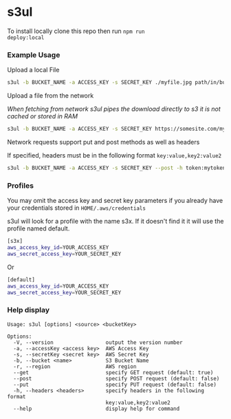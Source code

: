 # s3ul

To install locally clone this repo then run <code>npm run deploy:local</code>

### Example Usage

Upload a local File
```bash
s3ul -b BUCKET_NAME -a ACCESS_KEY -s SECRET_KEY ./myfile.jpg path/in/bucket/myfile.jpg
```

Upload a file from the network

*When fetching from network s3ul pipes the download directly to s3 it is not cached or stored in RAM*
```bash
s3ul -b BUCKET_NAME -a ACCESS_KEY -s SECRET_KEY https://somesite.com/myfile.jpg path/in/bucket/myfile.jpg
```

Network requests support put and post methods as well as headers

If specified, headers must be in the following format
`key:value,key2:value2`
```bash
s3ul -b BUCKET_NAME -a ACCESS_KEY -s SECRET_KEY --post -h token:mytoken https://somesite.com/myfile.jpg path/in/bucket/myfile.jpg
```

### Profiles
You may omit the access key and secret key parameters if you already have your credentials stored in `HOME/.aws/credentials`

s3ul will look for a profile with the name s3x. If it doesn't find it it will use the profile named default.

```bash
[s3x]
aws_access_key_id=YOUR_ACCESS_KEY
aws_secret_access_key=YOUR_SECRET_KEY
```

Or

```bash
[default]
aws_access_key_id=YOUR_ACCESS_KEY
aws_secret_access_key=YOUR_SECRET_KEY
```

### Help display
```
Usage: s3ul [options] <source> <bucketKey>

Options:
  -V, --version                 output the version number
  -a, --accessKey <access key>  AWS Access Key
  -s, --secretKey <secret key>  AWS Secret Key
  -b, --bucket <name>           S3 Bucket Name
  -r, --region                  AWS region
  --get                         specify GET request (default: true)
  --post                        specify POST request (default: false)
  --put                         specify PUT request (default: false)
  -h, --headers <headers>       specify headers in the following format
                                key:value,key2:value2
  --help                        display help for command
```
